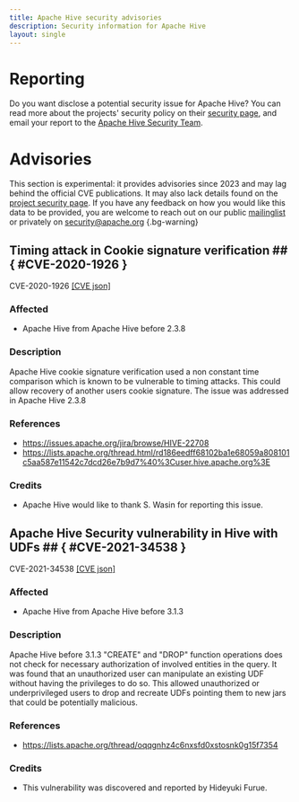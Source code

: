 ```yaml
---
title: Apache Hive security advisories
description: Security information for Apache Hive
layout: single
---
```


# Reporting

Do you want disclose a potential security issue for Apache Hive? You can read more about the projects' security policy on their [security page](https://hive.apache.org/mailing_lists.html), and email your report to the [Apache Hive Security Team](mailto:security@hive.apache.org).

# Advisories

This section is experimental: it provides advisories since 2023 and may lag behind the official CVE publications. It may also lack details found on the [project security page](https://hive.apache.org/mailing_lists.html). If you have any feedback on how you would like this data to be provided, you are welcome to reach out on our public [mailinglist](/mailinglist) or privately on [security@apache.org](mailto:security@apache.org)
{.bg-warning}

## Timing attack in Cookie signature verification ## { #CVE-2020-1926 }

CVE-2020-1926 [\[CVE json\]](./CVE-2020-1926.cve.json)

### Affected

* Apache Hive from Apache Hive before 2.3.8


### Description

Apache Hive cookie signature verification used a non constant time comparison which is known to be vulnerable to timing attacks. This could allow recovery of another users cookie signature. The issue was addressed in Apache Hive 2.3.8

### References
* https://issues.apache.org/jira/browse/HIVE-22708
* https://lists.apache.org/thread.html/rd186eedff68102ba1e68059a808101c5aa587e11542c7dcd26e7b9d7%40%3Cuser.hive.apache.org%3E


### Credits
* Apache Hive would like to thank S. Wasin for reporting this issue.


## Apache Hive Security vulnerability in Hive with UDFs ## { #CVE-2021-34538 }

CVE-2021-34538 [\[CVE json\]](./CVE-2021-34538.cve.json)

### Affected

* Apache Hive from Apache Hive before 3.1.3


### Description

Apache Hive before 3.1.3 "CREATE" and "DROP" function operations does not check for necessary authorization of involved entities in the query. It was found that an unauthorized user can manipulate an existing UDF without having the privileges to do so. This allowed unauthorized or underprivileged users to drop and recreate UDFs pointing them to new jars that could be potentially malicious.

### References
* https://lists.apache.org/thread/oqqgnhz4c6nxsfd0xstosnk0g15f7354


### Credits
* This vulnerability was discovered and reported by Hideyuki Furue.
